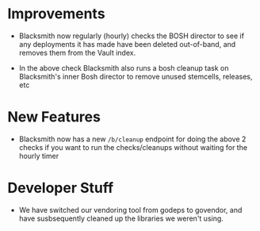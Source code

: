 # Improvements

- Blacksmith now regularly (hourly) checks the BOSH director to see
 if any deployments it has made have been deleted out-of-band,
 and removes them from the Vault index.

- In the above check Blacksmith also runs a bosh cleanup task on Blacksmith's
 inner Bosh director to remove unused stemcells, releases, etc

# New Features

- Blacksmith now has a new `/b/cleanup` endpoint for doing the above 2 checks if
 you want to run the checks/cleanups without waiting for the hourly timer

# Developer Stuff

- We have switched our vendoring tool from godeps to govendor, and have susbsequently 
 cleaned up the libraries we weren't using.